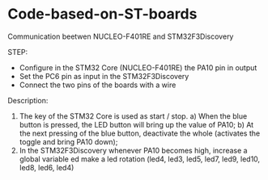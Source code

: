 # Code-based-on-ST-boards
Communication beetwen NUCLEO-F401RE and  STM32F3Discovery

STEP:

- Configure in the STM32 Core (NUCLEO-F401RE) the PA10 pin in output
- Set the PC6 pin as input in the STM32F3Discovery
- Connect the two pins of the boards with a wire 

Description:
1. The key of the STM32 Core is used as start / stop.
a) When the blue button is pressed, the LED button will bring up the value of PA10;
b) At the next pressing of the blue button, deactivate the whole (activates the toggle and bring PA10 down);
2. In the STM32F3Discovery whenever PA10 becomes high, increase a global variable ed
make a led rotation (led4, led3, led5, led7, led9, led10, led8, led6, led4)

